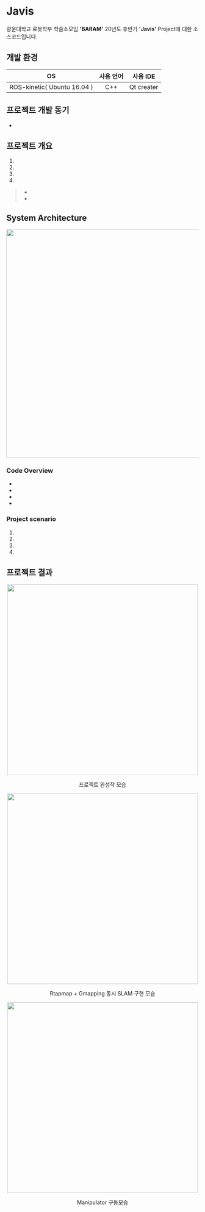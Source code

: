 # Javis

광운대학교 로봇학부 학술소모임 **'BARAM'** 20년도 후반기 **'Javis'** Project에 대한 소스코드입니다.  

## 개발 환경
|OS|사용 언어|사용 IDE|
|:---:|:---:|:---:|
| ROS-kinetic( Ubuntu 16.04 ) | C++ | Qt creater |

## 프로젝트 개발 동기

-  

## 프로젝트 개요
1.   
2.  
3.  
4. 
> - 
> - 

## System Architecture
<p align="center"><img src="https://user-images.githubusercontent.com/56825900/103438973-25470880-4c7c-11eb-8802-9935402edea9.jpg" width="600px"></p>  


### Code Overview  
- 
- 
- 
- 

### Project scenario

1. 
2. 
3. 
4. 


## 프로젝트 결과

<p align="center"><img src="https://user-images.githubusercontent.com/56825900/103438929-d00af700-4c7b-11eb-9379-527b85f5c9bc.jpg" width="500px"></p>  
<p align="center">  프로젝트 완성작 모습 </p>  

<p align="center"><img src="https://user-images.githubusercontent.com/56825900/103438931-d7ca9b80-4c7b-11eb-9245-2ec4dbce233c.gif" width="500px"></p>  
<p align="center"> Rtapmap + Gmapping 동시 SLAM 구현 모습 </p>  

<p align="center"><img src="https://user-images.githubusercontent.com/56825900/103438932-d8fbc880-4c7b-11eb-8d50-19552cc45042.gif" width="500px"></p>  
<p align="center"> Manipulator 구동모습 </p>  


